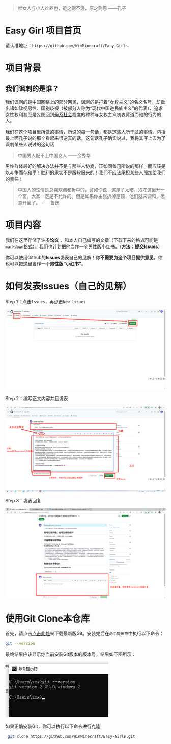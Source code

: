 >  唯女人与小人难养也，近之则不逊，原之则怨	——孔子

# Easy Girl 项目首页

请认准地址：`https://github.com/WinMinecraft/Easy-Girls.`

# 项目背景

## 我们讽刺的是谁？

我们讽刺的是中国网络上的部分网民，讽刺的是打着“[女权主义](https://baike.baidu.com/item/女权主义/4793303?fromModule=lemma_inlink)”的名义名号，却做出诸如敌视男性、国别歧视（被部分人称为“现代中国逆民族主义”的代表）、追求女性权利甚至是妄图回到[母系社会](https://baike.baidu.com/item/母系社会/1934841?fromModule=lemma_inlink)程度的种种与女权主义初衷背道而驰的行为的人。

我们在这个项目里所做的事情，所说的每一句话，都是这些人所干过的事情。包括最上面孔子说的那个看起来很逆天的话。这句话孔子确实说过，我将其写上去为了讽刺某些人说过的这句话

> 中国男人配不上中国女人		——余秀华

男性群体最好的解决办法并不是与那些人协商，正如同鲁迅所说的那样。而应该是以斗争而存和平！胜利的果实不是服软服来的！我们不应该承担某些人强加给我们的责任！

> 中国人的性情是总喜欢调和折中的，譬如你说，这屋子太暗，须在这里开一个窗，大家一定是不允许的。但是如果你主张拆掉屋顶，他们就来调和，愿意开窗了。		——鲁迅

# 项目内容

我们在这里存储了许多**论文** ，和本人自己编写的文章（下载下来的格式可能是`markdown`格式）。我们也计划把他当作一个男性版小红书。（**方法：提交lssues**）

你可以使用Github的**lssues**发表自己的见解！你**不需要为这个项目提供意见**，你也可以把这里当作一个**男性版“小红书”**。

# 如何发表lssues（自己的见解）

Step 1：点击`lssues`，再点击`New lssues`

![](./2.png)

Step 2：编写正文内容并且发表

![](./3.png)

Step 3：发表回复

![](./4.png)

# 使用Git Clone本仓库

首先，请点击[点击此处](https://git-scm.com/)来下载最新版Git。安装完后在`命令提示符`中执行以下命令：

```bash
git --version
```

最终结果应该显示你当前安装Git版本的版本号，结果如下图所示：

![](./1.png)

如果正确安装Git，你可以执行以下命令进行克隆

```bash
 git clone https://github.com/WinMinecraft/Easy-Girls.git
```
